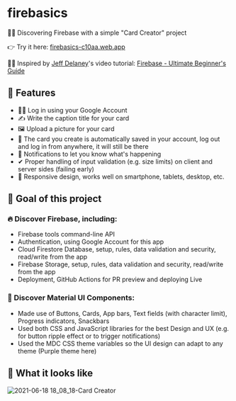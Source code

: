 # firebasics

🕵️‍♂️ Discovering Firebase with a simple "Card Creator" project

👉 Try it here: [firebasics-c10aa.web.app](https://firebasics-c10aa.web.app/)

👨‍🏫 Inspired by [Jeff Delaney](https://fireship.io/)'s video tutorial: [Firebase - Ultimate Beginner's Guide](https://youtu.be/9kRgVxULbag)

## 🔮 Features

- 👨‍💼 Log in using your Google Account
- ✍ Write the caption title for your card
- 🖼 Upload a picture for your card
- 💾 The card you create is automatically saved in your account, log out and log in from anywhere, it will still be there
- 💬 Notifications to let you know what's happening
- ✔ Proper handling of input validation (e.g. size limits) on client and server sides (failing early)
- 📱 Responsive design, works well on smartphone, tablets, desktop, etc.

## 🎯 Goal of this project

### 🔥 Discover Firebase, including:

- Firebase tools command-line API
- Authentication, using Google Account for this app
- Cloud Firestore Database, setup, rules, data validation and security, read/write from the app
- Firebase Storage, setup, rules, data validation and security, read/write from the app
- Deployment, GitHub Actions for PR preview and deploying Live

### 🎨 Discover Material UI Components:

- Made use of Buttons, Cards, App bars, Text fields (with character limit), Progress indicators, Snackbars
- Used both CSS and JavaScript libraries for the best Design and UX (e.g. for button ripple effect or to trigger notifications)
- Used the MDC CSS theme variables so the UI design can adapt to any theme (Purple theme here)

## 📸 What it looks like

![2021-06-18 18_08_18-Card Creator](https://user-images.githubusercontent.com/64347790/122597611-83697b80-d063-11eb-92c4-811e810f92ab.png)
